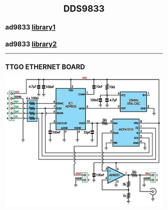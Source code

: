 <h1 align = "center">DDS9833</h1>

## ad9833 [library1](https://www.best-microcontroller-projects.com/ad9833.html) 


## ad9833 [library2](https://github.com/y-x-c/wearable-microphone-jamming/blob/master/jammer_hardware_source/arduino_code/wearable_microphone_jammer/wearable_microphone_jammer.ino)

***

## TTGO ETHERNET BOARD

![TTGO](doc/schematics.png "DDS SCH")



